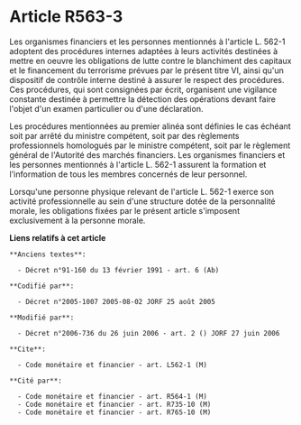 # Article R563-3

Les organismes financiers et les personnes mentionnés à l'article L. 562-1 adoptent des procédures internes adaptées à leurs
activités destinées à mettre en oeuvre les obligations de lutte contre le blanchiment des capitaux et le financement du
terrorisme prévues par le présent titre VI, ainsi qu'un dispositif de contrôle interne destiné à assurer le respect des
procédures. Ces procédures, qui sont consignées par écrit, organisent une vigilance constante destinée à permettre la
détection des opérations devant faire l'objet d'un examen particulier ou d'une déclaration.

Les procédures mentionnées au premier alinéa sont définies le cas échéant soit par arrêté du ministre compétent, soit par des
règlements professionnels homologués par le ministre compétent, soit par le règlement général de l'Autorité des marchés
financiers. Les organismes financiers et les personnes mentionnés à l'article L. 562-1 assurent la formation et l'information
de tous les membres concernés de leur personnel.

Lorsqu'une personne physique relevant de l'article L. 562-1 exerce son activité professionnelle au sein d'une structure dotée
de la personnalité morale, les obligations fixées par le présent article s'imposent exclusivement à la personne morale.

**Liens relatifs à cet article**

	**Anciens textes**:

	  - Décret n°91-160 du 13 février 1991 - art. 6 (Ab)

	**Codifié par**:

	  - Décret n°2005-1007 2005-08-02 JORF 25 août 2005

	**Modifié par**:

	  - Décret n°2006-736 du 26 juin 2006 - art. 2 () JORF 27 juin 2006

	**Cite**:

	  - Code monétaire et financier - art. L562-1 (M)

	**Cité par**:

	  - Code monétaire et financier - art. R564-1 (M)
	  - Code monétaire et financier - art. R735-10 (M)
	  - Code monétaire et financier - art. R765-10 (M)

